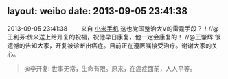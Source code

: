 layout: weibo
date: 2013-09-05 23:41:38
---
<meta name="referrer" content="no-referrer" />

2013-09-05 23:41:38  &nbsp;&nbsp;&nbsp;&nbsp;&nbsp;&nbsp; 来自 <a href="http://app.weibo.com/t/feed/22zMnn" rel="nofollow">小米手机</a>
这也党国整治大V的雷霆手段？！//@王利芬:优米送上给开复的祝福，祝他早日康复，他一定会康复的！ //@王肇辉:很遗憾的告知大家，开复被诊断出癌症。目前正在遵医嘱接受治疗。谢谢大家的关心。
>  @李开复: 世事无常，生命有限。原来，在癌症面前，人人平等。 ​​​
